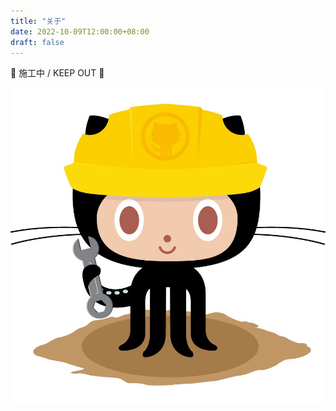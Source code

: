 ```yaml
---
title: "关于"
date: 2022-10-09T12:00:00+08:00
draft: false
---
```


🚧 施工中 / KEEP OUT 🚧

![404](/404.jpg)
